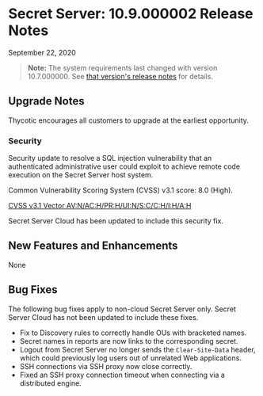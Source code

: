 [title]: # (Secret Server Release Notes 10.9.000001)
[tags]: # (Release Notes)
[priority]: # (1000)
[display]: # (search,content,print)

# Secret Server: 10.9.000002 Release Notes

September 22, 2020

>**Note:** The system requirements last changed with version 10.7.000000. See [that version's release notes](./ss-rn-10-7-000000.md) for details.

## Upgrade Notes

Thycotic encourages all customers to upgrade at the earliest opportunity. 

### Security

Security update to resolve a SQL injection vulnerability that an authenticated administrative user could exploit to achieve remote code execution on the Secret Server host system. 

Common Vulnerability Scoring System (CVSS) v3.1 score: 8.0 (High). 

[CVSS v3.1 Vector AV:N/AC:H/PR:H/UI:N/S:C/C:H/I:H/A:H](https://nvd.nist.gov/vuln-metrics/cvss/v3-calculator?vector=AV:N/AC:H/PR:H/UI:N/S:C/C:H/I:H/A:H&version=3.1)

Secret Server Cloud has been updated to include this security fix. 

## New Features and Enhancements

None

## Bug Fixes

The following bug fixes apply to non-cloud Secret Server only. Secret Server Cloud has not been updated to include these fixes. 

- Fix to Discovery rules to correctly handle OUs with bracketed names. 
- Secret names in reports are now links to the corresponding secret. 
- Logout from Secret Server no longer sends the `Clear-Site-Data` header, which could previously log users out of unrelated Web applications. 
- SSH connections via SSH proxy now close correctly. 
- Fixed an SSH proxy connection timeout when connecting via a distributed engine. 